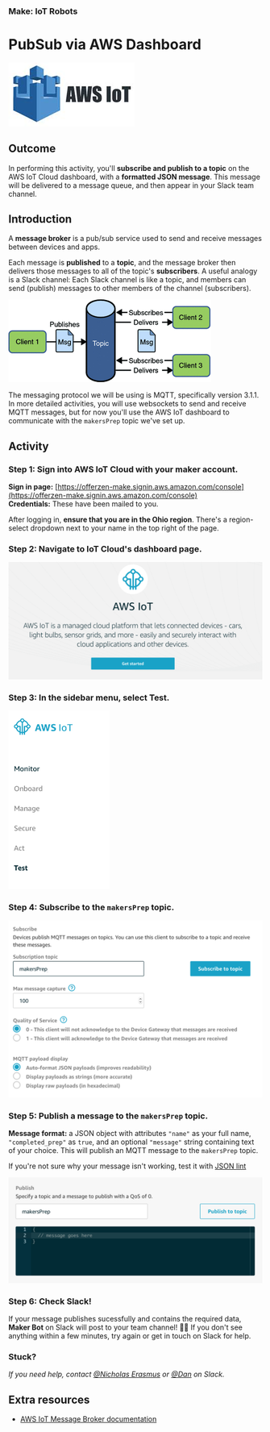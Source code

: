 ### Make: IoT Robots
# PubSub via AWS Dashboard

![AWS IoT logo](/images/aws-iot-logo.jpg)

## Outcome

In performing this activity, you'll __subscribe and publish to a topic__ on the AWS IoT Cloud dashboard, with a __formatted JSON message__. This message will be delivered to a message queue, and then appear in your Slack team channel.

## Introduction

A **message broker** is a pub/sub service used to send and receive messages between devices and apps. 

Each message is **published** to a **topic**, and the message broker then delivers those messages to all of the topic's **subscribers**. A useful analogy is a Slack channel: Each Slack channel is like a topic, and members can send (publish) messages to other members of the channel (subscribers).

![PubSub flow](/images/pubsub-flow.gif)

The messaging protocol we will be using is MQTT, specifically version 3.1.1. In more detailed activities, you will use websockets to send and receive MQTT messages, but for now you'll use the AWS IoT dashboard to communicate with the `makersPrep` topic we've set up.


## Activity

### Step 1: Sign into AWS IoT Cloud with your maker account.

**Sign in page:** [https://offerzen-make.signin.aws.amazon.com/console](https://offerzen-make.signin.aws.amazon.com/console)  
**Credentials:** These have been mailed to you.

After logging in, **ensure that you are in the Ohio region**. There's a region-select dropdown next to your name in the top right of the page.

### Step 2: Navigate to IoT Cloud's dashboard page.

  ![IoT Cloud dashboard landing](images/aws_iot_landing.png)


### Step 3: In the sidebar menu, select **Test**.

  <img src="images/aws_iot_sidebar.png" width=200 />


### Step 4: Subscribe to the `makersPrep` topic.  

  <img src="images/aws_iot_subscribe.png" width=650 />


### Step 5: Publish a message to the `makersPrep` topic.

  **Message format:** a JSON object with attributes `"name"` as your full name, `"completed_prep"` as `true`, and an optional `"message"` string containing text of your choice. This will publish an MQTT message to the `makersPrep` topic.

  If you're not sure why your message isn't working, test it with [JSON lint](https://jsonlint.com)

  <img src="images/aws_iot_publish.png" alt="images/aws_iot_publish.png" width=650 />



### Step 6: Check Slack!

If your message publishes sucessfully and contains the required data, **Maker Bot** on Slack will post to your team channel! 🤖🌈 If you don't see anything within a few minutes, try again or get in touch on Slack for help.


### Stuck?

_If you need help, contact [@Nicholas Erasmus](https://offerzen-make.slack.com/messages/DA5HF1659) or [@Dan](https://offerzen-make.slack.com/messages/D9M8BBRNW) on Slack._



## Extra resources
- [AWS IoT Message Broker documentation](https://docs.aws.amazon.com/iot/latest/developerguide/iot-message-broker.html)


